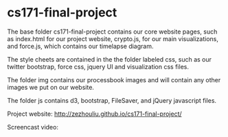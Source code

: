 cs171-final-project
===================

The base folder cs171-final-project contains our core website pages, such as index.html for our project website, crypto.js, for our main visualizations, and force.js, which contains our timelapse diagram.

The style cheets are contained in the the folder labeled css, such as our twitter bootstrap, force css, jquery UI and visualization css files. 

The folder img contains our processbook images and will contain any other images we put on our website. 

The folder js contains d3, bootstrap, FileSaver, and jQuery javascript files. 

Project website: http://zezhouliu.github.io/cs171-final-project/

Screencast video: 
